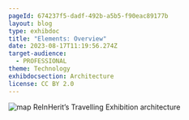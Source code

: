 ```yaml
---
pageId: 674237f5-dadf-492b-a5b5-f90eac89177b
layout: blog
type: exhibdoc
title: "Elements: Overview"
date: 2023-08-17T11:19:56.274Z
target-audience:
  - PROFESSIONAL
theme: Technology
exhibdocsection: Architecture
license: CC BY 2.0
---
```

![map ReInHerit’s Travelling Exhibition architecture](https://ucarecdn.com/d2b218d8-d1bb-4e30-85cc-2eb0eefc5ca8/)